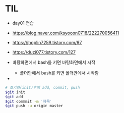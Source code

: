 # TIL

* day01 연습
* https://blog.naver.com/ksyooon0718/222270056411
* https://jhoplin7259.tistory.com/67
* https://duzi077.tistory.com/127



* 바탕화면에서 bash를 키면 바탕화면에서 시작
  * 폴더안에서 bash를 키면 폴더안에서 시작함
* 

```bash
# 초기화(init)후에 add, commit, push
$git init
$git add
$git commmit -m '제목'
$git push -u origin master
```

